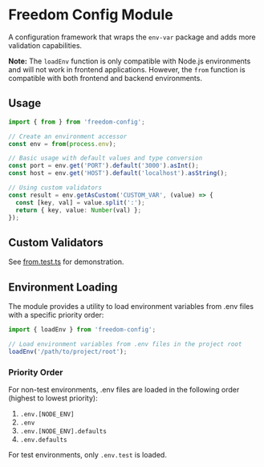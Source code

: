 # Freedom Config Module

A configuration framework that wraps the `env-var` package and adds more validation capabilities.

**Note:** The `loadEnv` function is only compatible with Node.js environments and will not work in frontend applications. However, the `from` function is compatible with both frontend and backend environments.

## Usage

```typescript
import { from } from 'freedom-config';

// Create an environment accessor
const env = from(process.env);

// Basic usage with default values and type conversion
const port = env.get('PORT').default('3000').asInt();
const host = env.get('HOST').default('localhost').asString();

// Using custom validators
const result = env.getAsCustom('CUSTOM_VAR', (value) => {
  const [key, val] = value.split(':');
  return { key, value: Number(val) };
});
```

## Custom Validators

See [from.test.ts](./src/__tests__/from.test.ts) for demonstration.

## Environment Loading

The module provides a utility to load environment variables from .env files with a specific priority order:

```typescript
import { loadEnv } from 'freedom-config';

// Load environment variables from .env files in the project root
loadEnv('/path/to/project/root');
```

### Priority Order

For non-test environments, .env files are loaded in the following order (highest to lowest priority):

1. `.env.[NODE_ENV]`
2. `.env`
3. `.env.[NODE_ENV].defaults`
4. `.env.defaults`

For test environments, only `.env.test` is loaded.
